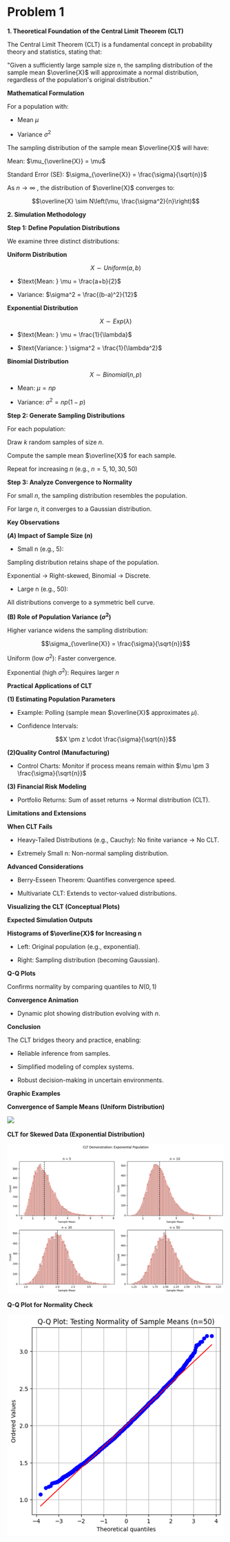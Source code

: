 # Problem 1

**1. Theoretical Foundation of the Central Limit Theorem (CLT)**

The Central Limit Theorem (CLT) is a fundamental concept in probability theory and statistics, stating that:

"Given a sufficiently large sample size n, the sampling distribution of the sample mean $\overline{X}$ will approximate a normal distribution, regardless of the population's original distribution."

**Mathematical Formulation**

For a population with:

- Mean $\mu$

- Variance $\sigma^2$

The sampling distribution of the sample mean $\overline{X}$ will have:

Mean: $\mu_{\overline{X}} = \mu$

Standard Error (SE): $\sigma_{\overline{X}} = \frac{\sigma}{\sqrt{n}}$

As $n→∞$ , the distribution of $\overline{X}$ converges to:

$$\overline{X} \sim N\left(\mu, \frac{\sigma^2}{n}\right)$$

**2. Simulation Methodology**

**Step 1: Define Population Distributions**

We examine three distinct distributions:

**Uniform Distribution**

$$X∼Uniform(a,b)$$

- $\text{Mean: } \mu = \frac{a+b}{2}$

- Variance: $\sigma^2 = \frac{(b-a)^2}{12}$

**Exponential Distribution**

$$X∼Exp(λ)$$

- $\text{Mean: } \mu = \frac{1}{\lambda}$

- $\text{Variance: } \sigma^2 = \frac{1}{\lambda^2}$

**Binomial Distribution**

$$X∼Binomial(n,p)$$

- $\text{Mean: } \mu = np$

- $\text{Variance: } \sigma^2 = np(1-p)$

**Step 2: Generate Sampling Distributions**

For each population:

Draw $k$ random samples of size $n$.

Compute the sample mean $\overline{X}$ for each sample.

$\text{Repeat for increasing } n \text{ (e.g., } n=5, 10, 30, 50)$

**Step 3: Analyze Convergence to Normality**

For small $n$, the sampling distribution resembles the population.

For large $n$, it converges to a Gaussian distribution.

**Key Observations**

**$(A)$ Impact of Sample Size $(n)$**

- Small n (e.g., 5):

Sampling distribution retains shape of the population.

Exponential → Right-skewed, Binomial → Discrete.

- Large n (e.g., 50):

All distributions converge to a symmetric bell curve.

**(B) Role of Population Variance $({\sigma^2})$**

Higher variance widens the sampling distribution:

$$\sigma_{\overline{X}} = \frac{\sigma}{\sqrt{n}}$$

$\text{Uniform (low } \sigma^2 \text{): Faster convergence.}$

$\text{Exponential (high } \sigma^2 \text{): Requires larger } n$



**Practical Applications of CLT**

**(1) Estimating Population Parameters**

- Example: Polling (sample mean $\overline{X}$ approximates $μ$).

- Confidence Intervals:

$$X \pm z \cdot \frac{\sigma}{\sqrt{n}}$$


**(2)Quality Control (Manufacturing)**

- Control Charts: Monitor if process means remain within $\mu \pm 3 \frac{\sigma}{\sqrt{n}}$


**(3) Financial Risk Modeling**

- Portfolio Returns: Sum of asset returns → Normal distribution (CLT).

**Limitations and Extensions**

**When CLT Fails**


- Heavy-Tailed Distributions (e.g., Cauchy): No finite variance → No CLT.

- Extremely Small n: Non-normal sampling distribution.

**Advanced Considerations**

- Berry-Esseen Theorem: Quantifies convergence speed.

- Multivariate CLT: Extends to vector-valued distributions.


**Visualizing the CLT (Conceptual Plots)**

**Expected Simulation Outputs**

**Histograms of $\overline{X}$ for Increasing n**

- Left: Original population (e.g., exponential).

- Right: Sampling distribution (becoming Gaussian).

**Q-Q Plots**

Confirms normality by comparing quantiles to $N(0,1)$

**Convergence Animation**

- Dynamic plot showing distribution evolving with $n$.

**Conclusion**

The CLT bridges theory and practice, enabling:

- Reliable inference from samples.

- Simplified modeling of complex systems.

- Robust decision-making in uncertain environments.

**Graphic Examples**

**Convergence of Sample Means (Uniform Distribution)**

![
](image.png)

**CLT for Skewed Data (Exponential Distribution)**

![alt text](image-1.png)

**Q-Q Plot for Normality Check**

![alt text](image-2.png)















